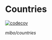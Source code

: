 # Countries  
[![codecov](https://codecov.io/gh/4513/countries/graph/badge.svg?token=Gk4bJ8AKhJ)](https://codecov.io/gh/4513/countries)

*mibo/countries*


